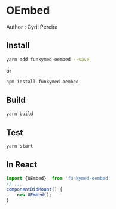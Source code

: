 # OEmbed

Author : Cyril Pereira

## Install

```bash
yarn add funkymed-oembed --save
```

or 

```bash
npm install funkymed-oembed 
```

## Build

```bash
yarn build
```

## Test

```bash
yarn start
```

## In React

```javascript
import {OEmbed}  from 'funkymed-oembed'
// ...
componentDidMount() {
    new OEmbed();
}
```


